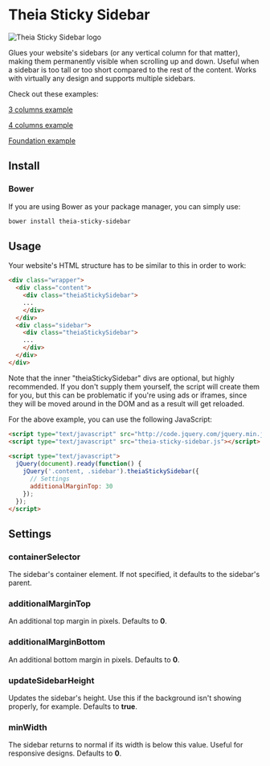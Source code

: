 # Theia Sticky Sidebar

![Theia Sticky Sidebar logo](https://raw.githubusercontent.com/liviucmg/theia-sticky-sidebar/master/assets/logo.png "Theia Sticky Sidebar logo")

Glues your website's sidebars (or any vertical column for that matter), making them permanently visible when scrolling up and down. Useful when a sidebar is too tall or too short compared to the rest of the content. Works with virtually any design and supports multiple sidebars.

Check out these examples:

[3 columns example](http://htmlpreview.github.io/?https://github.com/liviucmg/theia-sticky-sidebar/blob/master/examples/3-columns.html)

[4 columns example](http://htmlpreview.github.io/?https://github.com/liviucmg/theia-sticky-sidebar/blob/master/examples/4-columns.html)

[Foundation example](http://htmlpreview.github.io/?https://github.com/liviucmg/theia-sticky-sidebar/blob/master/examples/foundation.html)

## Install

### Bower

If you are using Bower as your package manager, you can simply use:

```bash
bower install theia-sticky-sidebar
```

## Usage

Your website's HTML structure has to be similar to this in order to work:

```html
<div class="wrapper">
  <div class="content">
    <div class="theiaStickySidebar">
    ...
    </div>
  </div>
  <div class="sidebar">
    <div class="theiaStickySidebar">
    ...
    </div>
  </div>
</div>
```

Note that the inner "theiaStickySidebar" divs are optional, but highly recommended.
If you don't supply them yourself, the script will create them for you, but this can be problematic
if you're using ads or iframes, since they will be moved around in the DOM and as a result will get reloaded.

For the above example, you can use the following JavaScript:

```html
<script type="text/javascript" src="http://code.jquery.com/jquery.min.js"></script>
<script type="text/javascript" src="theia-sticky-sidebar.js"></script>
		
<script type="text/javascript">
  jQuery(document).ready(function() {
    jQuery('.content, .sidebar').theiaStickySidebar({
	  // Settings
      additionalMarginTop: 30
    });
  });
</script>
```

## Settings

### containerSelector

The sidebar's container element. If not specified, it defaults to the sidebar's parent.

### additionalMarginTop

An additional top margin in pixels. Defaults to **0**.

### additionalMarginBottom

An additional bottom margin in pixels. Defaults to **0**.

### updateSidebarHeight

Updates the sidebar's height. Use this if the background isn't showing properly, for example. Defaults to **true**.

### minWidth

The sidebar returns to normal if its width is below this value. Useful for responsive designs. Defaults to **0**.